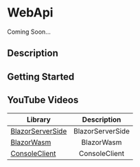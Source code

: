 # WebApi

Coming Soon...

## Description

## Getting Started

## YouTube Videos

| Library        | Description   |
| ------------- |:-------------:| 
|[BlazorServerSide](https://github.com/egarim/BitFrameWorks/tree/master/src/Demos/Network/WebApi/BlazorServerSide)      | BlazorServerSide|
|[BlazorWasm](https://github.com/egarim/BitFrameWorks/tree/master/src/Demos/Network/WebApi/BlazorWasm)      | BlazorWasm|
|[ConsoleClient](https://github.com/egarim/BitFrameWorks/tree/master/src/Demos/Network/WebApi/ConsoleClient)      | ConsoleClient|

